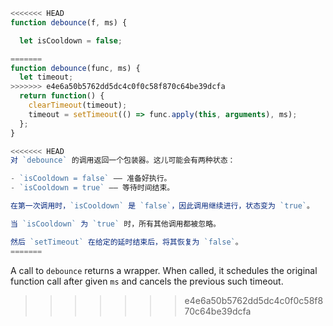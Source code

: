 ```js demo
<<<<<<< HEAD
function debounce(f, ms) {

  let isCooldown = false;

=======
function debounce(func, ms) {
  let timeout;
>>>>>>> e4e6a50b5762dd5dc4c0f0c58f870c64be39dcfa
  return function() {
    clearTimeout(timeout);
    timeout = setTimeout(() => func.apply(this, arguments), ms);
  };
}

<<<<<<< HEAD
对 `debounce` 的调用返回一个包装器。这儿可能会有两种状态：

- `isCooldown = false` —— 准备好执行。
- `isCooldown = true` —— 等待时间结束。

在第一次调用时，`isCooldown` 是 `false`，因此调用继续进行，状态变为 `true`。

当 `isCooldown` 为 `true` 时，所有其他调用都被忽略。

然后 `setTimeout` 在给定的延时结束后，将其恢复为 `false`。
=======
```

A call to `debounce` returns a wrapper. When called, it schedules the original function call after given `ms` and cancels the previous such timeout.

>>>>>>> e4e6a50b5762dd5dc4c0f0c58f870c64be39dcfa
